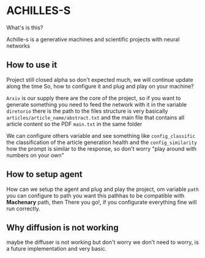 # ACHILLES-S
What's is this?

Achille-s is a generative machines and scientific projects with neural networks

## How to use it 

Project still closed alpha so don't expected much, we will continue update along the time
So, how to configure it and plug and play on your machine?

``Arxiv`` is our supply there are the core of the project, so if you want to generate something you need to feed the network with it in the variable ``diretorio`` there is the path to the files structure is very basically ``articles/article_name/abstract.txt`` and the main file that contains all article content so the PDF ``main.txt`` in the same folder

We can configure others variable and see something like ``config_classific`` the classification of the article generation health and the ``config_similarity`` how the prompt is similar to the response, so don't worry "play around with numbers on your own"

## How to setup agent
How can we setup the agent and plug and play the project, om variable ``path`` you can configure to path you want this pathhas to be compatible with **Machenary** path, then There you go!, if you configurate everything fine will run correctly.

## Why diffusion is not working

maybe the diffuser is not working but don't worry we don't need to worry, is a future implementation and very basic.
